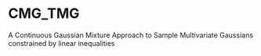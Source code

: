 # CMG_TMG
A Continuous Gaussian Mixture Approach to Sample Multivariate Gaussians constrained by linear inequalities
